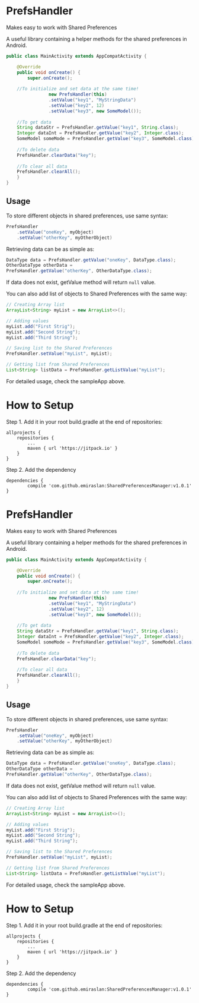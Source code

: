 # PrefsHandler

Makes easy to work with Shared Preferences

A useful library containing a helper methods for the shared preferences in Android.

```Java
public class MainActivity extends AppCompatActivity {

    @Override
    public void onCreate() {
        super.onCreate();
	
	//To initialize and set data at the same time!
                new PrefsHandler(this)
                .setValue("key1", "MyStringData")
                .setValue("key2", 12)
                .setValue("key3", new SomeModel());
		
	//To get data
	String dataStr = PrefsHandler.getValue("key1", String.class);
	Integer dataInt = PrefsHandler.getValue("key2", Integer.class);
	SomeModel someMode = PrefsHandler.getValue("key3", SomeModel.class);
	
	//To delete data
	PrefsHandler.clearData("key");
	
	//To clear all data
	PrefsHandler.clearAll();
    }
}
```


## Usage

To store different objects in shared preferences, use same syntax:

````Java
PrefsHandler
	.setValue("oneKey", myObject)
	.setValue("otherKey", myOtherObject)
````
 
Retrieving data can be as simple as:

````Java
DataType data = PrefsHandler.getValue("oneKey", DataType.class);
OtherDataType otherData = 
PrefsHandler.getValue("otherKey", OtherDataType.class);
````
If data does not exist, getValue method will return `null` value.

You can also add list of objects to Shared Preferences with the same way:

````Java
// Creating Array list 
ArrayList<String> myList = new ArrayList<>();

// Adding values
myList.add("First Strig");
myList.add("Second String");
myList.add("Third String");

// Saving list to the Shared Preferences
PrefsHandler.setValue("myList", myList);

// Getting list from Shared Preferences
List<String> listData = PrefsHandler.getListValue("myList");
````

For detailed usage, check the sampleApp above.

# How to Setup
Step 1. Add it in your root build.gradle at the end of repositories:

	allprojects {
		repositories {
			...
			maven { url 'https://jitpack.io' }
		}
	}
  
Step 2. Add the dependency

	dependencies {
	        compile 'com.github.emiraslan:SharedPreferencesManager:v1.0.1'
	}
# PrefsHandler

Makes easy to work with Shared Preferences

A useful library containing a helper methods for the shared preferences in Android.

```Java
public class MainActivity extends AppCompatActivity {

    @Override
    public void onCreate() {
        super.onCreate();
	
	//To initialize and set data at the same time!
                new PrefsHandler(this)
                .setValue("key1", "MyStringData")
                .setValue("key2", 12)
                .setValue("key3", new SomeModel());
		
	//To get data
	String dataStr = PrefsHandler.getValue("key1", String.class);
	Integer dataInt = PrefsHandler.getValue("key2", Integer.class);
	SomeModel someMode = PrefsHandler.getValue("key3", SomeModel.class);
	
	//To delete data
	PrefsHandler.clearData("key");
	
	//To clear all data
	PrefsHandler.clearAll();
    }
}
```


## Usage

To store different objects in shared preferences, use same syntax:

````Java
PrefsHandler
	.setValue("oneKey", myObject)
	.setValue("otherKey", myOtherObject)
````
 
Retrieving data can be as simple as:

````Java
DataType data = PrefsHandler.getValue("oneKey", DataType.class);
OtherDataType otherData = 
PrefsHandler.getValue("otherKey", OtherDataType.class);
````
If data does not exist, getValue method will return `null` value.

You can also add list of objects to Shared Preferences with the same way:

````Java
// Creating Array list 
ArrayList<String> myList = new ArrayList<>();

// Adding values
myList.add("First Strig");
myList.add("Second String");
myList.add("Third String");

// Saving list to the Shared Preferences
PrefsHandler.setValue("myList", myList);

// Getting list from Shared Preferences
List<String> listData = PrefsHandler.getListValue("myList");
````

For detailed usage, check the sampleApp above.

# How to Setup
Step 1. Add it in your root build.gradle at the end of repositories:

	allprojects {
		repositories {
			...
			maven { url 'https://jitpack.io' }
		}
	}
  
Step 2. Add the dependency

	dependencies {
	        compile 'com.github.emiraslan:SharedPreferencesManager:v1.0.1'
	}
